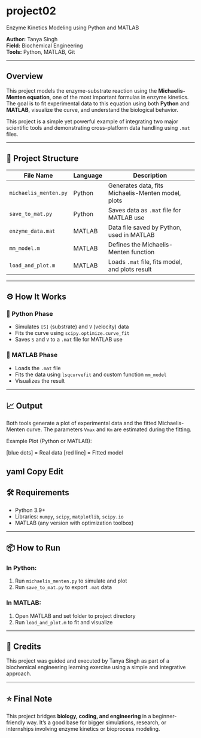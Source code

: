 # project02
  Enzyme Kinetics Modeling using Python and MATLAB

**Author:** Tanya Singh  
**Field:** Biochemical Engineering  
**Tools:** Python, MATLAB, Git  

---

##  Overview

This project models the enzyme-substrate reaction using the **Michaelis-Menten equation**, one of the most important formulas in enzyme kinetics. The goal is to fit experimental data to this equation using both **Python** and **MATLAB**, visualize the curve, and understand the biological behavior.

This project is a simple yet powerful example of integrating two major scientific tools and demonstrating cross-platform data handling using `.mat` files.

---

## 📁 Project Structure

| File Name             | Language | Description                                           |
|-----------------------|----------|-------------------------------------------------------|
| `michaelis_menten.py` | Python   | Generates data, fits Michaelis-Menten model, plots   |
| `save_to_mat.py`      | Python   | Saves data as `.mat` file for MATLAB use             |
| `enzyme_data.mat`     | MATLAB   | Data file saved by Python, used in MATLAB            |
| `mm_model.m`          | MATLAB   | Defines the Michaelis-Menten function                |
| `load_and_plot.m`     | MATLAB   | Loads `.mat` file, fits model, and plots result      |

---

## ⚙️ How It Works

### 🔹 Python Phase
- Simulates `[S]` (substrate) and `V` (velocity) data
- Fits the curve using `scipy.optimize.curve_fit`
- Saves `S` and `V` to a `.mat` file for MATLAB use

### 🔹 MATLAB Phase
- Loads the `.mat` file
- Fits the data using `lsqcurvefit` and custom function `mm_model`
- Visualizes the result

---

## 📈 Output

Both tools generate a plot of experimental data and the fitted Michaelis-Menten curve. The parameters `Vmax` and `Km` are estimated during the fitting.

Example Plot (Python or MATLAB):

[blue dots] = Real data
[red line] = Fitted model

yaml
Copy
Edit
---

## 🛠 Requirements

- Python 3.9+  
- Libraries: `numpy`, `scipy`, `matplotlib`, `scipy.io`  
- MATLAB (any version with optimization toolbox)

---

## 📦 How to Run

### In Python:
1. Run `michaelis_menten.py` to simulate and plot
2. Run `save_to_mat.py` to export `.mat` data

### In MATLAB:
1. Open MATLAB and set folder to project directory
2. Run `load_and_plot.m` to fit and visualize

---

## 🔗 Credits

This project was guided and executed by Tanya Singh as part of a biochemical engineering learning exercise using a simple and integrative approach.

---

## ⭐️ Final Note

This project bridges **biology, coding, and engineering** in a beginner-friendly way. It’s a good base for bigger simulations, research, or internships involving enzyme kinetics or bioprocess modeling.
